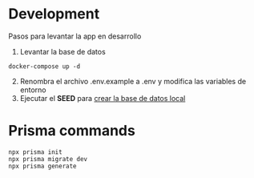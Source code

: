 # Development

Pasos para levantar la app en desarrollo

1. Levantar la base de datos

```
docker-compose up -d
```

2. Renombra el archivo .env.example a .env y modifica las variables de entorno
3. Ejecutar el **SEED** para [crear la base de datos local](localhost:3000/api/seed)

# Prisma commands

```
npx prisma init
npx prisma migrate dev
npx prisma generate
```
